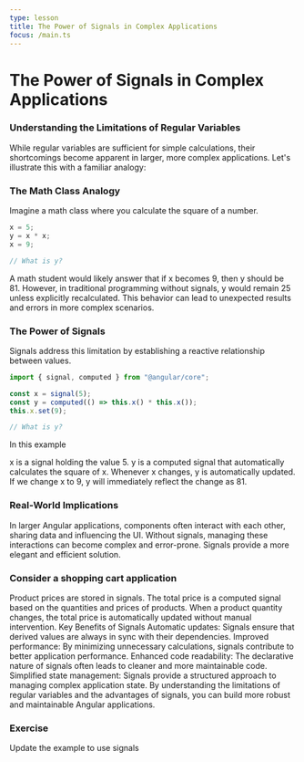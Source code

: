 ```yaml
---
type: lesson
title: The Power of Signals in Complex Applications
focus: /main.ts
---
```


# The Power of Signals in Complex Applications

### Understanding the Limitations of Regular Variables

While regular variables are sufficient for simple calculations, their shortcomings become apparent in larger, more complex applications. Let's illustrate this with a familiar analogy:

### The Math Class Analogy

Imagine a math class where you calculate the square of a number.

```typescript
x = 5;
y = x * x;
x = 9;

// What is y?
```

A math student would likely answer that if x becomes 9, then y should be 81. However, in traditional programming without signals, y would remain 25 unless explicitly recalculated. This behavior can lead to unexpected results and errors in more complex scenarios.

### The Power of Signals

Signals address this limitation by establishing a reactive relationship between values.

```typescript
import { signal, computed } from "@angular/core";

const x = signal(5);
const y = computed(() => this.x() * this.x());
this.x.set(9);

// What is y?
```

In this example

x is a signal holding the value 5.
y is a computed signal that automatically calculates the square of x.
Whenever x changes, y is automatically updated.
If we change x to 9, y will immediately reflect the change as 81.

### Real-World Implications

In larger Angular applications, components often interact with each other, sharing data and influencing the UI. Without signals, managing these interactions can become complex and error-prone. Signals provide a more elegant and efficient solution.

### Consider a shopping cart application

Product prices are stored in signals.
The total price is a computed signal based on the quantities and prices of products.
When a product quantity changes, the total price is automatically updated without manual intervention.
Key Benefits of Signals
Automatic updates: Signals ensure that derived values are always in sync with their dependencies.
Improved performance: By minimizing unnecessary calculations, signals contribute to better application performance.
Enhanced code readability: The declarative nature of signals often leads to cleaner and more maintainable code.
Simplified state management: Signals provide a structured approach to managing complex application state.
By understanding the limitations of regular variables and the advantages of signals, you can build more robust and maintainable Angular applications.

### Exercise

Update the example to use signals
